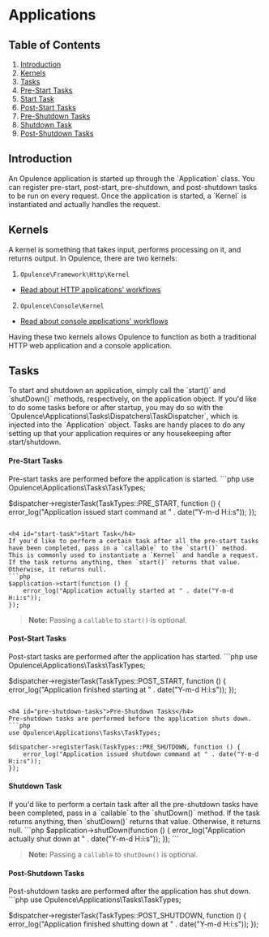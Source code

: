 # Applications

## Table of Contents
1. [Introduction](#introduction)
2. [Kernels](#kernels)
3. [Tasks](#tasks)
  1. [Pre-Start Tasks](#pre-start-tasks)
  2. [Start Task](#start-task)
  3. [Post-Start Tasks](#post-start-tasks)
  4. [Pre-Shutdown Tasks](#pre-shutdown-tasks)
  5. [Shutdown Task](#shutdown-task)
  6. [Post-Shutdown Tasks](#post-shutdown-tasks)

<h2 id="introduction">Introduction</h2>
An Opulence application is started up through the `Application` class.  You can register pre-start, post-start, pre-shutdown, and post-shutdown tasks to be run on every request.  Once the application is started, a `Kernel` is instantiated and actually handles the request.

<h2 id="kernels">Kernels</h2>
A kernel is something that takes input, performs processing on it, and returns output.  In Opulence, there are two kernels:

1. `Opulence\Framework\Http\Kernel`
  * [Read about HTTP applications' workflows](http-workflow)
2. `Opulence\Console\Kernel`
  * [Read about console applications' workflows](console-workflow)

Having these two kernels allows Opulence to function as both a traditional HTTP web application and a console application.

<h2 id="tasks">Tasks</h2>
To start and shutdown an application, simply call the `start()` and `shutDown()` methods, respectively, on the application object.  If you'd like to do some tasks before or after startup, you may do so with the `Opulence\Applications\Tasks\Dispatchers\TaskDispatcher`, which is injected into the `Application` object.  Tasks are handy places to do any setting up that your application requires or any housekeeping after start/shutdown.

<h4 id="pre-start-tasks">Pre-Start Tasks</h4>
Pre-start tasks are performed before the application is started.
```php
use Opulence\Applications\Tasks\TaskTypes;

$dispatcher->registerTask(TaskTypes::PRE_START, function () {
    error_log("Application issued start command at " . date("Y-m-d H:i:s"));
});
```

<h4 id="start-task">Start Task</h4>
If you'd like to perform a certain task after all the pre-start tasks have been completed, pass in a `callable` to the `start()` method.  This is commonly used to instantiate a `Kernel` and handle a request.  If the task returns anything, then `start()` returns that value.  Otherwise, it returns null.
```php
$application->start(function () {
    error_log("Application actually started at " . date("Y-m-d H:i:s"));
});
```

> **Note:** Passing a `callable` to `start()` is optional.

<h4 id="post-start-tasks">Post-Start Tasks</h4>
Post-start tasks are performed after the application has started.
```php
use Opulence\Applications\Tasks\TaskTypes;

$dispatcher->registerTask(TaskTypes::POST_START, function () {
    error_log("Application finished starting at " . date("Y-m-d H:i:s"));
});
```

<h4 id="pre-shutdown-tasks">Pre-Shutdown Tasks</h4>
Pre-shutdown tasks are performed before the application shuts down.
```php
use Opulence\Applications\Tasks\TaskTypes;

$dispatcher->registerTask(TaskTypes::PRE_SHUTDOWN, function () {
    error_log("Application issued shutdown command at " . date("Y-m-d H:i:s"));
});
```

<h4 id="shutdown-task">Shutdown Task</h4>
If you'd like to perform a certain task after all the pre-shutdown tasks have been completed, pass in a `callable` to the `shutDown()` method.  If the task returns anything, then `shutDown()` returns that value.  Otherwise, it returns null.
```php
$application->shutDown(function () {
    error_log("Application actually shut down at " . date("Y-m-d H:i:s"));
});
```

> **Note:** Passing a `callable` to `shutDown()` is optional. 

<h4 id="post-shutdown-tasks">Post-Shutdown Tasks</h4>
Post-shutdown tasks are performed after the application has shut down.
```php
use Opulence\Applications\Tasks\TaskTypes;

$dispatcher->registerTask(TaskTypes::POST_SHUTDOWN, function () {
    error_log("Application finished shutting down at " . date("Y-m-d H:i:s"));
});
```